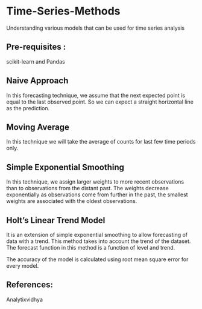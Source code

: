 # Time-Series-Methods
Understanding various models that can be used for time series analysis

## Pre-requisites :  
scikit-learn and Pandas
## Naive Approach

In this forecasting technique, we assume that the next expected point is equal to the last observed point. So we can expect a straight horizontal line as the prediction.

## Moving Average

In this technique we will take the average of counts for last few time periods only.

## Simple Exponential Smoothing

In this technique, we assign larger weights to more recent observations than to observations from the distant past.
The weights decrease exponentially as observations come from further in the past, the smallest weights are associated with the oldest observations.

## Holt’s Linear Trend Model

It is an extension of simple exponential smoothing to allow forecasting of data with a trend.
This method takes into account the trend of the dataset. The forecast function in this method is a function of level and trend.

The accuracy of the model is calculated using root mean square error for every model.

## References: 
Analytixvidhya

